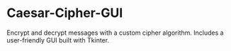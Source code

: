 # Caesar-Cipher-GUI
Encrypt and decrypt messages with a custom cipher algorithm. Includes a user-friendly GUI built with Tkinter.
